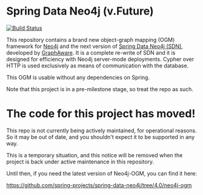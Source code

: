 Spring Data Neo4j (v.Future)
============================

[![Build Status](https://travis-ci.org/neo4j/neo4j-ogm.png)](https://travis-ci.org/neo4j/neo4j-ogm)

This repository contains a brand new object-graph mapping (OGM) framework for [Neo4j](http://neo4j.com) and the next version of [Spring Data
Neo4j (SDN)](http://projects.spring.io/spring-data-neo4j/), developed by [GraphAware](http://www.graphaware.com). It is a complete re-write of SDN and it is designed for
efficiency with Neo4j server-mode deployments. Cypher over HTTP is used exclusively as means of communication with the database.

This OGM is usable without any dependencies on Spring.

Note that this project is in a pre-milestone stage, so treat the repo as such.

The code for this project has moved!
====================================
This repo is not currently being actively maintained, for operational reasons. So it may be out
of date, and you shouldn't expect it to be supported in any way.

This is a temporary situation, and this notice will be removed when the project is back
under active maintenance in this repository.

Until then, if you need the latest version of Neo4j-OGM, you can find it here:

https://github.com/spring-projects/spring-data-neo4j/tree/4.0/neo4j-ogm
